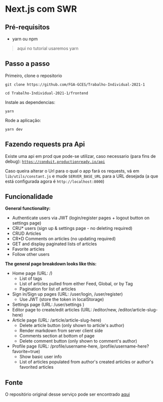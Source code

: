# Next.js com SWR

## Pré-requisitos

- yarn ou npm

> aqui no tutorial usaremos yarn

## Passo a passo

Primeiro, clone o repositorio

```console
git clone https://github.com/FGA-GCES/Trabalho-Individual-2021-1

cd Trabalho-Individual-2021-1/frontend
```

Instale as dependencias:

```console
yarn
```

Rode a aplicação:

```console
yarn dev
```

## Fazendo requests pra Api

Existe uma api em prod que pode-se utilizar, caso necessario (para fins de debug): [`https://conduit.productionready.io/api`](https://conduit.productionready.io/api)

Caso queira alterar o Url para o qual o app fará os requests, vá em `lib/utils/constant.js` e mude `SERVER_BASE_URL` para a URL desejada (a que está configurada agora é `http://localhost:8000`)

## Funcionalidade

**General functionality:**

- Authenticate users via JWT (login/register pages + logout button on settings page)
- CRU\* users (sign up & settings page - no deleting required)
- CRUD Articles
- CR\*D Comments on articles (no updating required)
- GET and display paginated lists of articles
- Favorite articles
- Follow other users

**The general page breakdown looks like this:**

- Home page (URL: /)
  - List of tags
  - List of articles pulled from either Feed, Global, or by Tag
  - Pagination for list of articles
- Sign in/Sign up pages (URL: /user/login, /user/register)
  - Use JWT (store the token in localStorage)
- Settings page (URL: /user/settings )
- Editor page to create/edit articles (URL: /editor/new, /editor/article-slug-here)
- Article page (URL: /article/article-slug-here)
  - Delete article button (only shown to article's author)
  - Render markdown from server client side
  - Comments section at bottom of page
  - Delete comment button (only shown to comment's author)
- Profile page (URL: /profile/username-here, /profile/username-here?favorite=true)
  - Show basic user info
  - List of articles populated from author's created articles or author's favorited articles

## Fonte

O repositório original desse serviço pode ser encontrado [aqui](https://github.com/reck1ess/next-realworld-example-app)
